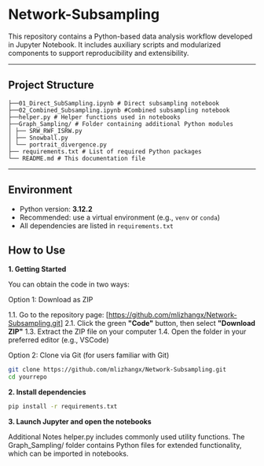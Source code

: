 # Network-Subsampling

This repository contains a Python-based data analysis workflow developed in Jupyter Notebook. It includes auxiliary scripts and modularized components to support reproducibility and extensibility.

---
##  Project Structure
```
├──01_Direct_SubSampling.ipynb # Direct subsampling notebook
├──02_Combined_Subsampling.ipynb #Combined subsampling notebook
├──helper.py # Helper functions used in notebooks
├──Graph_Sampling/ # Folder containing additional Python modules
│ ├── SRW_RWF_ISRW.py
│ ├── Snowball.py
│ └── portrait_divergence.py
├── requirements.txt # List of required Python packages
└── README.md # This documentation file
```
---
##  Environment

- Python version: **3.12.2**
- Recommended: use a virtual environment (e.g., `venv` or `conda`)
- All dependencies are listed in `requirements.txt`

## How to Use
**1. Getting Started**

You can obtain the code in two ways:

Option 1: Download as ZIP

1.1. Go to the repository page: [https://github.com/mlizhangx/Network-Subsampling.git]
2.1. Click the green **"Code"** button, then select **"Download ZIP"**
1.3. Extract the ZIP file on your computer
1.4. Open the folder in your preferred editor (e.g., VSCode)

Option 2: Clone via Git (for users familiar with Git)

```bash
git clone https://github.com/mlizhangx/Network-Subsampling.git
cd yourrepo
```

**2. Install dependencies**
```bash
pip install -r requirements.txt
```
**3. Launch Jupyter and open the notebooks**

Additional Notes
helper.py includes commonly used utility functions.
The Graph_Sampling/ folder contains Python files for extended functionality, which can be imported in notebooks.



